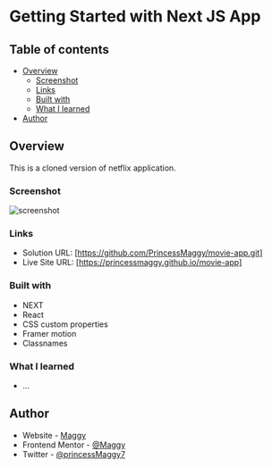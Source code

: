 # Getting Started with Next JS App


## Table of contents

- [Overview](#overview)
  - [Screenshot](#screenshot)
  - [Links](#links)
  - [Built with](#built-with)
  - [What I learned](#what-i-learned)
- [Author](#author)

## Overview
This is a cloned version of netflix application.
### Screenshot

![screenshot](./screenshot.JPG)

### Links

- Solution URL: [https://github.com/PrincessMaggy/movie-app.git]
- Live Site URL: [https://princessmaggy.github.io/movie-app]

### Built with

- NEXT
- React
- CSS custom properties
- Framer motion
- Classnames

### What I learned
- ...

## Author

- Website - [Maggy](https://princessmaggy.github.io/My-Portfolio/)
- Frontend Mentor - [@Maggy](https://www.frontendmentor.io/profile/princessmaggy)
- Twitter - [@princessMaggy7](https://www.twitter.com/princessMaggy7)
